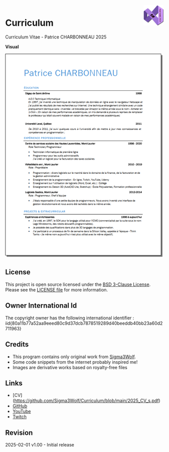 <img src="/images/cSharp.png" align="right" height="64"/>

# Curriculum
 Curriculum Vitae - Patrice CHARBONNEAU 2025

**Visual**

![PDF output](images/pdfThumbnail3.png)

## License

This project is open source licensed under the [BSD 3-Clause License](https://opensource.org/license/bsd-3-clause/).
Please see the [LICENSE file](/LICENSE.txt) for more information.

## Owner International Id

The copyright owner has the following international identifier :
iid{80a11b77a52aa9eeed80c9d37dcb7878519289d40beeddb40bb23a60d2711963}

## Credits

- This program contains only original work from [Sigma3Wolf](https://github.com/Sigma3Wolf).
- Some code snippets from the internet probably inspired me!
- Images are derivative works based on royalty-free files

## Links

- [CV] (https://github.com/Sigma3Wolf/Curriculum/blob/main/2025_CV_s.pdf)
- [GitHub](https://github.com/Sigma3Wolf/Curriculum/)
- [YouTube](https://youtu.be/d5P-Xmdnleo/)
- [Twitch](https://www.twitch.tv/Sigma3Wolf/)

## Revision

2025-02-01 v1.00 - Initial release
